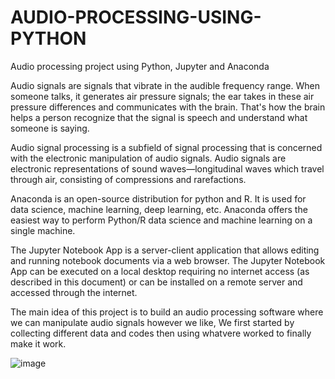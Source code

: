 # AUDIO-PROCESSING-USING-PYTHON
Audio processing project using Python, Jupyter and Anaconda


Audio signals are signals that vibrate in the audible frequency range. When someone talks, it generates air pressure signals; the ear takes in these air pressure differences and communicates with the brain. That's how the brain helps a person recognize that the signal is speech and understand what someone is saying.

Audio signal processing is a subfield of signal processing that is concerned with the electronic manipulation of audio signals. Audio signals are electronic representations of sound waves—longitudinal waves which travel through air, consisting of compressions and rarefactions.

Anaconda is an open-source distribution for python and R. It is used for data science, machine learning, deep learning, etc. Anaconda offers the easiest way to perform Python/R data science and machine learning on a single machine.

The Jupyter Notebook App is a server-client application that allows editing and running notebook documents via a web browser. The Jupyter Notebook App can be executed on a local desktop requiring no internet access (as described in this document) or can be installed on a remote server and accessed through the internet.

The main idea of this project is to build an audio processing software where we can manipulate audio signals however we like, We first started by collecting different data and codes then using whatvere worked to finally make it work.

![image](https://user-images.githubusercontent.com/72742920/185149973-4c72ae0f-86f1-411f-80b3-6fef9f56436d.png)

